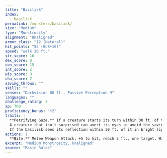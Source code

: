 ```yaml
---
title: "Basilisk"
index:
  - basilisk
permalink: /monsters/basilisk/
size: "Medium"
type: "Monstrosity"
alignment: "Unaligned"
armor_class: "12 (Natural)"
hit_points: "52 (8d8+16)"
speed: "walk 20 ft."
str_score: 16
dex_score: 8
con_score: 15
int_score: 2
wis_score: 8
cha_score: 7
saving_throws: ""
skills: ""
senses: "Darkvision 60 ft., Passive Perception 9"
languages: ""
challenge_rating: 3
xp: 700
proficiency_bonus: "+2"
traits: |
  **Petrifying Gaze.** If a creature starts its turn within 30 ft. of the basilisk and the two of them can see each other, the basilisk can force the creature to make a DC 12 Constitution saving throw if the basilisk isn't incapacitated. On a failed save, the creature magically begins to turn to stone and is restrained. It must repeat the saving throw at the end of its next turn. On a success, the effect ends. On a failure, the creature is petrified until freed by the greater restoration spell or other magic.
  A creature that isn't surprised can avert its eyes to avoid the saving throw at the start of its turn. If it does so, it can't see the basilisk until the start of its next turn, when it can avert its eyes again. If it looks at the basilisk in the meantime, it must immediately make the save.
  If the basilisk sees its reflection within 30 ft. of it in bright light, it mistakes itself for a rival and targets itself with its gaze.
actions: |
  **Bite.** Melee Weapon Attack: +5 to hit, reach 5 ft., one target. Hit: 10 (2d6 + 3) piercing damage plus 7 (2d6) poison damage.  
excerpt: "Medium Monstrosity, Unaligned"
source: "Basic Rules"
---
```


